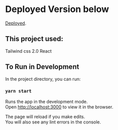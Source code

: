 # Deployed Version below
[Deployed](https://nachiketshopify.netlify.app/).

## This project used:

Tailwind css 2.0
React

## To Run in Development 

In the project directory, you can run:

### `yarn start`

Runs the app in the development mode.\
Open [http://localhost:3000](http://localhost:3000) to view it in the browser.

The page will reload if you make edits.\
You will also see any lint errors in the console.
